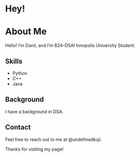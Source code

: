 # Hey!

# About Me  

Hello! I’m Danil, and I’m B24-DSAI Innopolis University Student.   

## Skills  
- Python  
- C++  
- Java  

## Background  
I have a background in DSA.  

## Contact  
Feel free to reach out to me at @undefinedkuji.  

Thanks for visiting my page!
